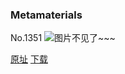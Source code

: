 ### Metamaterials
No.1351
![图片不见了~~~](https://imgs.xkcd.com/comics/metamaterials.png)

[原址](https://xkcd.com//1351) [下载](https://imgs.xkcd.com/comics/metamaterials.png)

